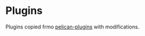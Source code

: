 Plugins
=======

Plugins copied frmo [pelican-plugins](https://github.com/getpelican/pelican-plugins) with modifications.
